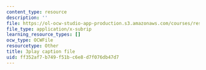 ```yaml
---
content_type: resource
description: ''
file: https://ol-ocw-studio-app-production.s3.amazonaws.com/courses/res-18-009-learn-differential-equations-up-close-with-gilbert-strang-and-cleve-moler-fall-2015/ff352af7b749f51bc6e8d7f076db47d7_x0Ap2kDsGRQ.srt
file_type: application/x-subrip
learning_resource_types: []
ocw_type: OCWFile
resourcetype: Other
title: 3play caption file
uid: ff352af7-b749-f51b-c6e8-d7f076db47d7
---
```

